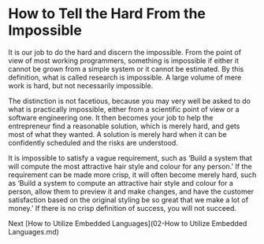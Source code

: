 # How to Tell the Hard From the Impossible
[//]: # (Version:1.0.1)
It is our job to do the hard and discern the impossible. From the point of view of most working programmers, something is impossible if either it cannot be grown from a simple system or it cannot be estimated. By this definition, what is called research is impossible. A large volume of mere work is hard, but not necessarily impossible.

The distinction is not facetious, because you may very well be asked to do what is practically impossible, either from a scientific point of view or a software engineering one. It then becomes your job to help the entrepreneur find a reasonable solution, which is merely hard,  and gets most of what they wanted. A solution is merely hard when it can be confidently scheduled and the risks are understood.

It is impossible to satisfy a vague requirement, such as ‘Build a system that will compute the most attractive hair style and colour for any person.’ If the requirement can be made more crisp, it will often become merely hard, such as ‘Build a system to compute an attractive hair style and colour for a person, allow them to preview it and make changes, and have the customer satisfaction based on the original styling be so great that we make a lot of money.’ If there is no crisp definition of success, you will not succeed.

Next [How to Utilize Embedded Languages](02-How to Utilize Embedded Languages.md)
